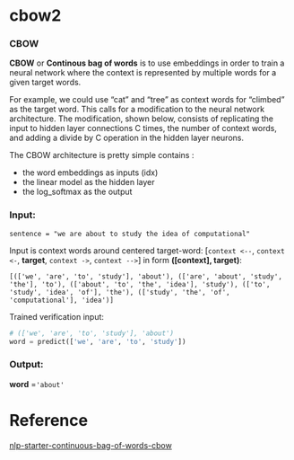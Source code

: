 # cbow2
### CBOW

**CBOW** or **Continous bag of words** is to use embeddings in order to train a neural network where the context is represented by multiple words for a given target words.

For example, we could use “cat” and “tree” as context words for “climbed” as the target word.
This calls for a modification to the neural network architecture.
The modification, shown below, consists of replicating the input to hidden layer connections C times, the number of context words, and adding a divide by C operation in the hidden layer neurons.

The CBOW architecture is pretty simple contains :

- the word embeddings as inputs (idx)
- the linear model as the hidden layer
- the log_softmax as the output

### Input:
```
sentence = "we are about to study the idea of computational"
```
Input is context words around centered target-word: [`context <--`, `context <-`, **target**, `context ->`, `context -->`] in form **([context], target)**:
```
[(['we', 'are', 'to', 'study'], 'about'), (['are', 'about', 'study', 'the'], 'to'), (['about', 'to', 'the', 'idea'], 'study'), (['to', 'study', 'idea', 'of'], 'the'), (['study', 'the', 'of', 'computational'], 'idea')]
```

Trained verification input: 
```python
# (['we', 'are', 'to', 'study'], 'about')
word = predict(['we', 'are', 'to', 'study'])
```

### Output: 
**word** =`'about'`

# Reference

[nlp-starter-continuous-bag-of-words-cbow](https://www.kaggle.com/code/alincijov/nlp-starter-continuous-bag-of-words-cbow)
